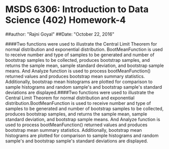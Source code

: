 # MSDS 6306: Introduction to Data Science (402) Homework-4
##author: "Rajni Goyal"
##Date: "October 22, 2016"

####Two functions were used to illustrate the Central Limit Theorem for normal distribution and exponential distribution.
BootMeanFunction is used to receive number and type of samples to be generated and number of bootstrap samples to be collected, 
produces bootstrap samples, and returns the sample mean, sample standard deviation, and bootstrap sample means. 
And Analyze function is used to process bootMeanFunction() returned values and produces bootstrap mean summary statistics. 
Additionally, bootstrap mean histograms are plotted for comparison to sample histograms and random sample's and bootstrap sample's 
standard deviations are displayed.####Two functions were used to illustrate the Central Limit Theorem for normal distribution and 
exponential distribution.BootMeanFunction is used to receive number and type of samples to be generated and number of bootstrap samples 
to be collected, produces bootstrap samples, and returns the sample mean, sample standard deviation, and bootstrap sample means. 
And Analyze function is used to process bootMeanFunction() returned values and produces bootstrap mean summary statistics. 
Additionally, bootstrap mean histograms are plotted for comparison to sample histograms and random sample's and bootstrap sample's standard deviations are displayed.

